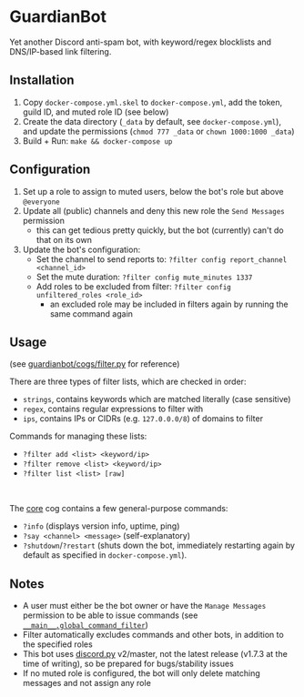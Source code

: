 # GuardianBot

Yet another Discord anti-spam bot, with keyword/regex blocklists and DNS/IP-based link filtering.


## Installation

1. Copy `docker-compose.yml.skel` to `docker-compose.yml`, add the token, guild ID, and muted role ID (see below)
2. Create the data directory (`_data` by default, see `docker-compose.yml`), and update the permissions (`chmod 777 _data` or `chown 1000:1000 _data`)
3. Build + Run: `make && docker-compose up`


## Configuration

1. Set up a role to assign to muted users, below the bot's role but above `@everyone`
2. Update all (public) channels and deny this new role the `Send Messages` permission
    - this can get tedious pretty quickly, but the bot (currently) can't do that on its own
3. Update the bot's configuration:
    - Set the channel to send reports to: `?filter config report_channel <channel_id>`
    - Set the mute duration: `?filter config mute_minutes 1337`
    - Add roles to be excluded from filter: `?filter config unfiltered_roles <role_id>`
        - an excluded role may be included in filters again by running the same command again


## Usage

(see [guardianbot/cogs/filter.py](./guardianbot/cogs/filter.py) for reference)

There are three types of filter lists, which are checked in order:
- `strings`, contains keywords which are matched literally (case sensitive)
- `regex`, contains regular expressions to filter with
- `ips`, contains IPs or CIDRs (e.g. `127.0.0.0/8`) of domains to filter

Commands for managing these lists:
- `?filter add <list> <keyword/ip>`
- `?filter remove <list> <keyword/ip>`
- `?filter list <list> [raw]`

<br>

The [core](./guardianbot/cogs/core.py) cog contains a few general-purpose commands:
- `?info` (displays version info, uptime, ping)
- `?say <channel> <message>` (self-explanatory)
- `?shutdown`/`?restart` (shuts down the bot, immediately restarting again by default as specified in `docker-compose.yml`).


## Notes
- A user must either be the bot owner or have the `Manage Messages` permission to be able to issue commands (see [`__main__.global_command_filter`](./guardianbot/__main__.py))
- Filter automatically excludes commands and other bots, in addition to the specified roles
- This bot uses [discord.py](https://github.com/Rapptz/discord.py) v2/master, not the latest release (v1.7.3 at the time of writing), so be prepared for bugs/stability issues
- If no muted role is configured, the bot will only delete matching messages and not assign any role

